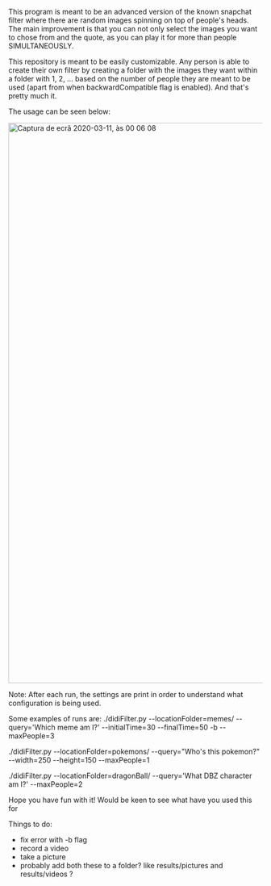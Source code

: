 This program is meant to be an advanced version of the known snapchat filter where there are random images spinning on top of people's heads. The main improvement is that you can not only select the images you want to chose from and the quote, as you can play it for more than people SIMULTANEOUSLY.

This repository is meant to be easily customizable. Any person is able to create their own filter by creating a folder with the images they want within a folder with 1, 2, ... based on the number of people they are meant to be used (apart from when backwardCompatible flag is enabled). And that's pretty much it.

The usage can be seen below:

<img width="1111" alt="Captura de ecrã 2020-03-11, às 00 06 08" src="https://user-images.githubusercontent.com/25267873/76369663-2c3b0e00-632c-11ea-83d6-4bc3f8965281.png">

Note: After each run, the settings are print in order to understand what configuration is being used.

Some examples of runs are:
./didiFilter.py --locationFolder=memes/ --query='Which meme am I?' --initialTime=30 --finalTime=50 -b --maxPeople=3

./didiFilter.py --locationFolder=pokemons/ --query="Who's this pokemon?" --width=250 --height=150 --maxPeople=1

./didiFilter.py --locationFolder=dragonBall/ --query='What DBZ character am I?' --maxPeople=2

Hope you have fun with it! Would be keen to see what have you used this for


Things to do:
 - fix error with -b flag
 - record a video
 - take a picture 
 - probably add both these to a folder? like results/pictures and results/videos ?
